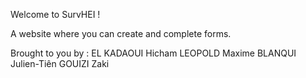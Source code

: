 Welcome to SurvHEI !

A website where you can create and complete forms.

Brought to you by :
EL KADAOUI Hicham
LEOPOLD Maxime
BLANQUI Julien-Tiên
GOUIZI Zaki